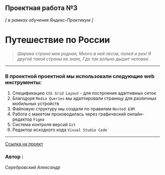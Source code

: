 ## Проектная работа №3 
*[ в рамках обучения Яндекс-Практикум ]* 


# Путешествие по России

>*Широка страна моя родная,*
>*Много в ней лесов, полей и рек!*
>*Я другой такой страны не знаю,*
>*Где так вольно дышит человек.*

---

### В проектной проектной мы использовали следующие web инструменты:
1.  Спецификацию `CSS Grid Layout` - для построения адаптивных сеток
2.  Благодоря `Media Queries` мы адаптировали страницу для различных мобильных устройств
3.  Файловую структуру мы создали по правилам `Nested БЭМ`
4.  Работа с макетом производилась через графический онлайн-редактор `Figma`
5.  Система контроля версий `Git`
6.  Редактор исходного кода `Visual Studio Code`

 ---

[Ссылка на проект](https://serebrovskiy.github.io/russian-travel)

 ### Автор :
 *Серебровский Александр*
 






